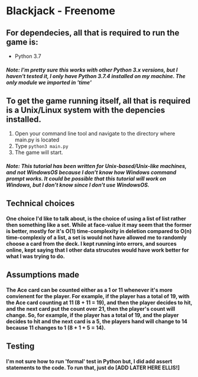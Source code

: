 # Blackjack - Freenome
## For dependecies, all that is required to run the game is:
* Python 3.7
##### Note: I'm pretty sure this works with other Python 3.x versions, but I haven't tested it, I only have Python 3.7.4 installed on my machine. The only module we imported in 'time'
## To get the game running itself, all that is required is a Unix/Linux system with the depencies installed.
1. Open your command line tool and navigate to the directory where main.py is located
2. Type `python3 main.py`
3. The game will start.
##### Note: This tutorial has been written for Unix-based/Unix-like machines, and not WindowsOS because I don't know how Windows command prompt works. It could be possible that this tutorial will work on Windows, but I don't know since I don't use WindowsOS.
## Technical choices
#### One choice I'd like to talk about, is the choice of using a list of list rather then something like a set. While at face-value it may seem that the former is better, mostly for it's O(1) time-complexity in deletion compared to O(n) time-complexiy of a list, a set is would not have allowed me to randomly choose a card from the deck. I kept running into errors, and sources online, kept saying that I other data strucutes would have work better for what I was trying to do.
## Assumptions made
#### The Ace card can be counted either as a 1 or 11 whenever it's more convienent for the player. For example, if the player has a total of 19, with the Ace card counting at 11 (8 + 11 = 19), and then the player decides to hit, and the next card put the count over 21, then the player's count will change. So, for example, if the player has a total of 19, and the player decides to hit and the next card is a 5, the players hand will change to 14 because 11 changes to 1 (8 + 1 + 5 = 14).

## Testing
#### I'm not sure how to run 'formal' test in Python but, I did add assert statements to the code. To run that, just do [ADD LATER HERE ELLIS!]  

